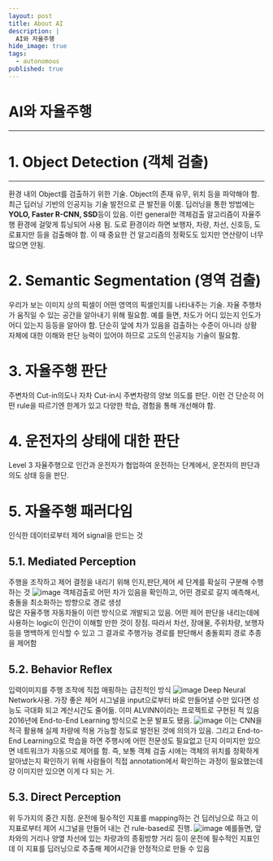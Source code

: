 ```yaml
---
layout: post
title: About AI
description: |
  AI와 자율주행
hide_image: true
tags:
  - autonomous
published: true
---
```



# AI와 자율주행
* * *

# 1. Object Detection (객체 검출)
* * * 
환경 내의 Object를 검출하기 위한 기술. Object의 존재 유무, 위치 등을 파악해야 함. 최근 딥러닝 기반의 인공지능 기술 발전으로 큰 발전을 이룸.
딥러닝을 통한 방법에는 **YOLO, Faster R-CNN, SSD**등이 있음. 이런 general한 객체검출 알고리즘이 자율주행 환경에 걸맞게 튜닝되어 사용 됨.
도로 환경이라 하면 보행자, 차량, 차선, 신호등, 도로표지만 등을 검출해야 함. 이 때 중요한 건 알고리즘의 정확도도 있지만 연산량이 너무 많으면 안됨.

# 2. Semantic Segmentation (영역 검출)
우리가 보는 이미지 상의 픽셀이 어떤 영역의 픽셀인지를 나타내주는 기술. 자율 주행차가 움직일 수 있는 공간을 알아내기 위해 필요함. 예를 들면,
차도가 어디 있는지 인도가 어디 있는지 등등을 알아야 함. 단순히 앞에 차가 있음을 검출하는 수준이 아니라 상황 자체에 대한 이해와 판단 능력이
있어야 하므로 고도의 인공지능 기술이 필요함.

# 3. 자율주행 판단
주변차의 Cut-in의도나 자차 Cut-in시 주변차량의 양보 의도를 판단. 이런 건 단순히 어떤 rule을 따르기엔 한계가 있고 다양한 학습, 경험을 통해
개선해야 함.

# 4. 운전자의 상태에 대한 판단
Level 3 자율주행으로 인간과 운전자가 협업하여 운전하는 단계에서, 운전자의 판단과 의도 상태 등을 판단.

# 5. 자율주행 패러다임
인식한 데이터로부터 제어 signal을 만드는 것

## 5.1. Mediated Perception
주행을 조작하고 제어 결정을 내리기 위해 인지,판단,제어 세 단계를 확실히 구분해 수행하는 것
![image](https://user-images.githubusercontent.com/69246778/128986283-1fd7b023-b739-4b73-8d30-617ea1fa69d2.png)
객체검출로 어떤 차가 있음을 확인하고, 어떤 경로로 갈지 예측해서, 충돌을 최소화하는 방향으로 경로 생성   
많은 자율주행 자동차들이 이런 방식으로 개발되고 있음. 어떤 제어 판단을 내리는데에 사용하는 logic이 인간이 이해할 만한 것이 장점.
따라서 차선, 장애물, 주위차량, 보행자 등을 명백하게 인식할 수 있고 그 결과로 주행가능 경로를 판단해서 충돌회피 경로 추종을 제어함

## 5.2. Behavior Reflex
입력이미지를 주행 조작에 직접 매핑하는 급진적인 방식
![image](https://user-images.githubusercontent.com/69246778/128986677-62b9df16-3972-4d78-864e-c62ea21dab0c.png)
Deep Neural Network사용. 가장 좋은 제어 시그널을 input으로부터 바로 만들어낼 수만 있다면 성능도 극대화 되고 계산시간도 줄어듦.
이미 ALVINN이라는 프로젝트로 구현된 적 있음 2016년에 End-to-End Learning 방식으로 논문 발표도 됐음. 
![image](https://user-images.githubusercontent.com/69246778/128988102-ebd28cb4-9579-47da-a47a-208045904d02.png)
이는 CNN을 적극 활용해 실제 차량에 적용 가능할 정도로 발전된 것에 의의가 있음. 그리고 End-to-End Learning으로 학습을 하면
주행시에 어떤 전문성도 필요없고 단지 이미지만 있으면 네트워크가 자동으로 제어를 함. 즉, 보통 객체 검출 시에는 객체의 위치를 정확하게 
알아냈는지 확인하기 위해 사람들이 직접 annotation에서 확인하는 과정이 필요했는데 걍 이미지만 있으면 이게 다 되는 거.




## 5.3. Direct Perception
위 두가지의 중간 지점. 운전에 필수적인 지표를 mapping하는 건 딥러닝으로 하고 이 지표로부터 제어 시그널을 만들어 내는 건 rule-based로 진행. 
![image](https://user-images.githubusercontent.com/69246778/128987210-0861351d-d94f-43ec-a0ec-312b3fc5a6ba.png)
예를들면, 앞차와의 거리나 양옆 차선에 있는 차량과의 종횡방향 거리 등이 운전에 필수적인 지표인데 이 지표를 딥러닝으로 추출해 제어시간을 
안정적으로 만들 수 있음


